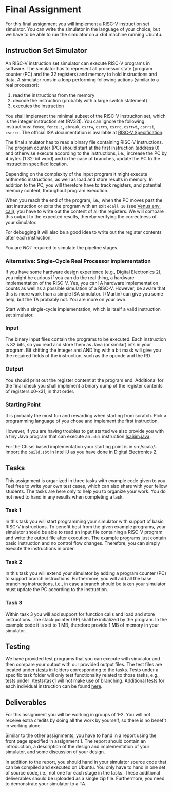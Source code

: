 # Final Assignment

For this final assignment you will implement a RISC-V instruction set simulator. You can write the simulator in the language of your choice, but we have to be able to run the simulator on a x64 machine running Ubuntu.   

## Instruction Set Simulator

An RISC-V instruction set simulator can execute RISC-V programs in software. The simulator has to represent all processor state (program counter (PC) and the 32 registers) and memory to hold instructions and data. A simulator runs in a loop performing following actions (similar to a real processor):

 1. read the instructions from the memory
 2. decode the instruction (probably with a large switch statement)
 3. executes the instruction
 
You shall implement the minimal subset of the RISC-V instruciton set, which is the integer instruction set (RV32I). You can ignore the following instructions: ```fence```, ```fence.i```, ```ebreak```, ```csrrw```, ```csrrs```, ```csrrc```, ```csrrwi```, ```csrrsi```, ```csrrci```. The official ISA documentation is available at [RISC-V Specification](https://riscv.org/specifications/).

The final simulator has to read a binary file containing RISC-V instructions. The program counter (PC) should start at the first instruction (address 0) and otherwise execute according to the instructions, i.e., increase the PC by 4 bytes (1 32-bit word) and in the case of branches, update the PC to the instruction specified location.

Depending on the complexity of the input program it might execute arithmetic instructions, as well as load and store results in memory. In addition to the PC, you will therefore have to track registers, and potential memory content, throughout program execution.

When you reach the end of the program, i.e., when the PC moves past the last instruction or exits the program with an exit `ecall 10` (see [Venus env. call](https://github.com/kvakil/venus/wiki/Environmental-Calls)), you have to write out the content of all the registers. We will compare this output to the expected results, thereby verifying the correctness of your simulator.

For debugging it will also be a good idea to write out the register contents after each instruction.

You are *NOT* required to simulate the pipeline stages.

### Alternative: Single-Cycle Real Processor implementation

If you have some hardware design experience (e.g., Digital Electronics 2), you might be curious
if you can do the real thing, a hardware implementation of the RISC-V.
Yes, you can! A hardware implementation counts as well as a possible simulation of a RISC-V.
However, be aware that this is more work than a simple ISA simulator.
I (Martin) can give you some help, but the TA probably not. You are more on your own.

Start with a single-cycle implementation, which is itself a valid instruction set simulator.

### Input

The binary input files contain the programs to be executed. Each instruction is 32 bits, so you read and store them as Java (or similar) ints in your program. Bit shifting the integer and AND'ing with a bit mask will give you the required fields of the instruction, such as the opcode and the RD.

### Output

You should print out the register content at the program end. Additional for the final check you shall implement a binary dump of the register contents of registers x0-x31, in that order.

### Starting Point

It is probably the most fun and rewarding when starting from scratch.
Pick a programming language of you chose and implement the first instruction.

However, if you are having troubles to get started we also provide you with
a tiny Java program that can execute an `addi` instruction [IsaSim.java](IsaSim.java).

For the Chisel based implementation your starting point is in src/scala/...
Import the ```build.sbt``` in IntelliJ as you have done in Digital Electronics 2.

## Tasks

This assignment is organized in three tasks with example code given to you.
Feel free to write your own test cases, which can also share with your fellow students.
The tasks are here only to help you to organize your work. You do not need to hand
in any results when completing a task.

### Task 1

In this task you will start programming your simulator with support of basic RISC-V instructions. To benefit best from the given example programs, your simulator should be able to read an input file containing a RISC-V program and write the output file after execution. The example programs just contain basic instruction and no control flow changes. Therefore, you can simply execute the instructions in order.

### Task 2

In this task you will extend your simulator by adding a program counter (PC) to support branch instructions. Furthermore, you will add all the base branching instructions, i.e., in case a branch should be taken your simulator must update the PC according to the instruction.

### Task 3
Within task 3 you will add support for function calls and load and store instructions. The stack pointer (SP) shall be initialized by the program. In the example code it is set to 1 MB, therefore provide 1 MB of memory in your simulator.

## Testing

We have provided test programs that you can execute with simulator and then compare your output with our provided output files. The test files are located under [/tests](./tests) in folders corresponding to the tasks. Tests under a specific task folder will only test functionality related to those tasks, e.g., tests under [./tests/task1](./tests/task1) will not make use of branching. Additional tests for each individual instruction can be found [here](https://github.com/TheAIBot/RISC-V_Sim/tree/master/RISC-V_Sim/InstructionTests).

## Deliverables

For this assignment you will be working in groups of 1-2. You will not receive extra credits by doing all the work by yourself, so there is no benefit in working alone.

Similar to the other assignments, you have to hand in a report using the front page specified in assignment 1. The report should contain an introduction, a description of the design and implementation of your simulator, and some discussion of your design.

In addition to the report, you should hand in your simulator source code that can be compiled and executed on Ubuntu. You only have to hand in one set of source code, i.e., not one for each stage in the tasks. These additional deliverables should be uploaded as a single zip file. Furthermore, you need to demonstrate your simulator to a TA.
